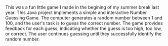 This was a fun little game I made in the begining of my summer break last year. This Java project implements a simple and interactive Number Guessing Game. The computer generates a random number between 1 and 100, and the user's task is to guess the correct number. The game provides feedback for each guess, indicating whether the guess is too high, too low, or correct. The user continues guessing until they successfully identify the random number.

